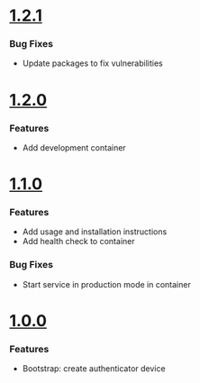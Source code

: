 
# [1.2.1](https://github.com/CESARBR/knot-cloud-bootstrap/compare/v1.2.0...v1.2.1)

### Bug Fixes

- Update packages to fix vulnerabilities

# [1.2.0](https://github.com/CESARBR/knot-cloud-bootstrap/compare/v1.1.0...v1.2.0)

### Features

- Add development container

# [1.1.0](https://github.com/CESARBR/knot-cloud-bootstrap/compare/v1.0.0...v1.1.0)

### Features

- Add usage and installation instructions
- Add health check to container

### Bug Fixes

- Start service in production mode in container

# [1.0.0](https://github.com/CESARBR/knot-cloud-bootstrap/compare/3a6977a...v1.0.0)

### Features

- Bootstrap: create authenticator device